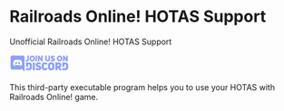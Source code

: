 # Railroads Online! HOTAS Support
Unofficial Railroads Online! HOTAS Support

[![N|Solid](https://github.com/Vandorr/RROHOTASSupport/blob/main/images/join-us-on-discord.png)](https://discord.gg/VvsMfJWjyp)

This third-party executable program helps you to use your HOTAS with Railroads Online! game.
